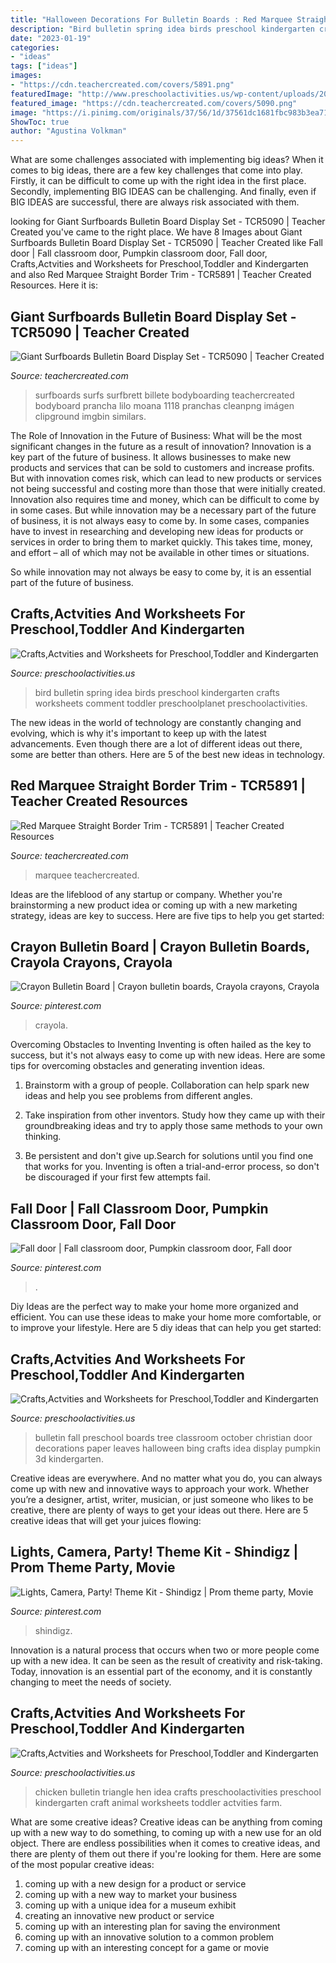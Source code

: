 ```yaml
---
title: "Halloween Decorations For Bulletin Boards : Red Marquee Straight Border Trim"
description: "Bird bulletin spring idea birds preschool kindergarten crafts worksheets comment toddler preschoolplanet preschoolactivities"
date: "2023-01-19"
categories:
- "ideas"
tags: ["ideas"]
images:
- "https://cdn.teachercreated.com/covers/5891.png"
featuredImage: "http://www.preschoolactivities.us/wp-content/uploads/2015/03/bird-bulletin-board-idea-for-kids.jpg"
featured_image: "https://cdn.teachercreated.com/covers/5090.png"
image: "https://i.pinimg.com/originals/37/56/1d/37561dc1681fbc983b3ea7106ddd4482.jpg"
ShowToc: true
author: "Agustina Volkman"
---
```



What are some challenges associated with implementing big ideas?
When it comes to big ideas, there are a few key challenges that come into play. Firstly, it can be difficult to come up with the right idea in the first place. Secondly, implementing BIG IDEAS can be challenging. And finally, even if BIG IDEAS are successful, there are always risk associated with them.

	

		
looking for Giant Surfboards Bulletin Board Display Set - TCR5090 | Teacher Created you've came to the right place. We have 8 Images about Giant Surfboards Bulletin Board Display Set - TCR5090 | Teacher Created like Fall door | Fall classroom door, Pumpkin classroom door, Fall door, Crafts,Actvities and Worksheets for Preschool,Toddler and Kindergarten and also Red Marquee Straight Border Trim - TCR5891 | Teacher Created Resources. Here it is:
		
    
## Giant Surfboards Bulletin Board Display Set - TCR5090 | Teacher Created

<img loading=lazy src="https://cdn.teachercreated.com/covers/5090.png" onerror="this.onerror=null;this.src='https://tse1.mm.bing.net/th?id=OIP.-s5jBQ-a0R8ahZaXczvzxQHaNP&amp;pid=15.1';" alt="Giant Surfboards Bulletin Board Display Set - TCR5090 | Teacher Created">

_Source: teachercreated.com_

>surfboards surfs surfbrett billete bodyboarding teachercreated bodyboard prancha lilo moana 1118 pranchas cleanpng imágen clipground imgbin similars. 

	

The Role of Innovation in the Future of Business: What will be the most significant changes in the future as a result of innovation?
Innovation is a key part of the future of business. It allows businesses to make new products and services that can be sold to customers and increase profits. But with innovation comes risk, which can lead to new products or services not being successful and costing more than those that were initially created. Innovation also requires time and money, which can be difficult to come by in some cases.
But while innovation may be a necessary part of the future of business, it is not always easy to come by. In some cases, companies have to invest in researching and developing new ideas for products or services in order to bring them to market quickly. This takes time, money, and effort – all of which may not be available in other times or situations.

So while innovation may not always be easy to come by, it is an essential part of the future of business.

    
## Crafts,Actvities And Worksheets For Preschool,Toddler And Kindergarten

<img loading=lazy src="http://www.preschoolactivities.us/wp-content/uploads/2015/03/bird-bulletin-board-idea-for-kids.jpg" onerror="this.onerror=null;this.src='https://tse2.mm.bing.net/th?id=OIP.sBmfL-gkM5OqUgAZsFvEDQHaJ4&amp;pid=15.1';" alt="Crafts,Actvities and Worksheets for Preschool,Toddler and Kindergarten">

_Source: preschoolactivities.us_

>bird bulletin spring idea birds preschool kindergarten crafts worksheets comment toddler preschoolplanet preschoolactivities. 

	

The new ideas in the world of technology are constantly changing and evolving, which is why it's important to keep up with the latest advancements. Even though there are a lot of different ideas out there, some are better than others. Here are 5 of the best new ideas in technology.

    
## Red Marquee Straight Border Trim - TCR5891 | Teacher Created Resources

<img loading=lazy src="https://cdn.teachercreated.com/covers/5891.png" onerror="this.onerror=null;this.src='https://tse1.mm.bing.net/th?id=OIP.LxDxP4JgenHAsztV5BRbZgHaHa&amp;pid=15.1';" alt="Red Marquee Straight Border Trim - TCR5891 | Teacher Created Resources">

_Source: teachercreated.com_

>marquee teachercreated. 

	

Ideas are the lifeblood of any startup or company. Whether you're brainstorming a new product idea or coming up with a new marketing strategy, ideas are key to success. Here are five tips to help you get started: 

    
## Crayon Bulletin Board | Crayon Bulletin Boards, Crayola Crayons, Crayola

<img loading=lazy src="https://i.pinimg.com/736x/c1/aa/87/c1aa87356e75ecb70c2bc54ded9fc7d2--crayon-bulletin-boards-crayons.jpg" onerror="this.onerror=null;this.src='https://tse2.mm.bing.net/th?id=OIP.FfmBLci6Ws-efCNUEqNguwHaGG&amp;pid=15.1';" alt="Crayon Bulletin Board | Crayon bulletin boards, Crayola crayons, Crayola">

_Source: pinterest.com_

>crayola. 

	

Overcoming Obstacles to Inventing
Inventing is often hailed as the key to success, but it's not always easy to come up with new ideas. Here are some tips for overcoming obstacles and generating invention ideas.
1. Brainstorm with a group of people. Collaboration can help spark new ideas and help you see problems from different angles.

2. Take inspiration from other inventors. Study how they came up with their groundbreaking ideas and try to apply those same methods to your own thinking.

3. Be persistent and don't give up.Search for solutions until you find one that works for you. Inventing is often a trial-and-error process, so don't be discouraged if your first few attempts fail.

    
## Fall Door | Fall Classroom Door, Pumpkin Classroom Door, Fall Door

<img loading=lazy src="https://i.pinimg.com/originals/37/56/1d/37561dc1681fbc983b3ea7106ddd4482.jpg" onerror="this.onerror=null;this.src='https://tse2.mm.bing.net/th?id=OIP.ucSkzafc8T5d3vy2EaaVngHaJ4&amp;pid=15.1';" alt="Fall door | Fall classroom door, Pumpkin classroom door, Fall door">

_Source: pinterest.com_

>. 

	

Diy Ideas are the perfect way to make your home more organized and efficient. You can use these ideas to make your home more comfortable, or to improve your lifestyle. Here are 5 diy ideas that can help you get started: 

    
## Crafts,Actvities And Worksheets For Preschool,Toddler And Kindergarten

<img loading=lazy src="http://www.preschoolactivities.us/wp-content/uploads/2015/08/fall-tree-bulletin-board-5.jpg" onerror="this.onerror=null;this.src='https://tse2.mm.bing.net/th?id=OIP.dlDnVEIvd0t81M_tK9QfeAHaJ4&amp;pid=15.1';" alt="Crafts,Actvities and Worksheets for Preschool,Toddler and Kindergarten">

_Source: preschoolactivities.us_

>bulletin fall preschool boards tree classroom october christian door decorations paper leaves halloween bing crafts idea display pumpkin 3d kindergarten. 

	

Creative ideas are everywhere. And no matter what you do, you can always come up with new and innovative ways to approach your work. Whether you’re a designer, artist, writer, musician, or just someone who likes to be creative, there are plenty of ways to get your ideas out there. Here are 5 creative ideas that will get your juices flowing: 

    
## Lights, Camera, Party! Theme Kit - Shindigz | Prom Theme Party, Movie

<img loading=lazy src="https://i.pinimg.com/736x/c8/76/fd/c876fdd40b1375c28105d840e75f0e58.jpg" onerror="this.onerror=null;this.src='https://tse2.mm.bing.net/th?id=OIP.js9jwWHss7RWTd4EQQF5ngHaHa&amp;pid=15.1';" alt="Lights, Camera, Party! Theme Kit - Shindigz | Prom theme party, Movie">

_Source: pinterest.com_

>shindigz. 

	

Innovation is a natural process that occurs when two or more people come up with a new idea. It can be seen as the result of creativity and risk-taking. Today, innovation is an essential part of the economy, and it is constantly changing to meet the needs of society.

    
## Crafts,Actvities And Worksheets For Preschool,Toddler And Kindergarten

<img loading=lazy src="http://www.preschoolactivities.us/wp-content/uploads/2017/01/triangle-hen-bulletin-board.jpg" onerror="this.onerror=null;this.src='https://tse1.mm.bing.net/th?id=OIP.j9kyIPeiQi_2_giiACTVagHaJ4&amp;pid=15.1';" alt="Crafts,Actvities and Worksheets for Preschool,Toddler and Kindergarten">

_Source: preschoolactivities.us_

>chicken bulletin triangle hen idea crafts preschoolactivities preschool kindergarten craft animal worksheets toddler actvities farm. 

	

What are some creative ideas?
Creative ideas can be anything from coming up with a new way to do something, to coming up with a new use for an old object. There are endless possibilities when it comes to creative ideas, and there are plenty of them out there if you're looking for them. Here are some of the most popular creative ideas: 
1. coming up with a new design for a product or service 
2. coming up with a new way to market your business 
3. coming up with a unique idea for a museum exhibit 
4. creating an innovative new product or service 
5. coming up with an interesting plan for saving the environment 
6. coming up with an innovative solution to a common problem 
7. coming up with an interesting concept for a game or movie 

